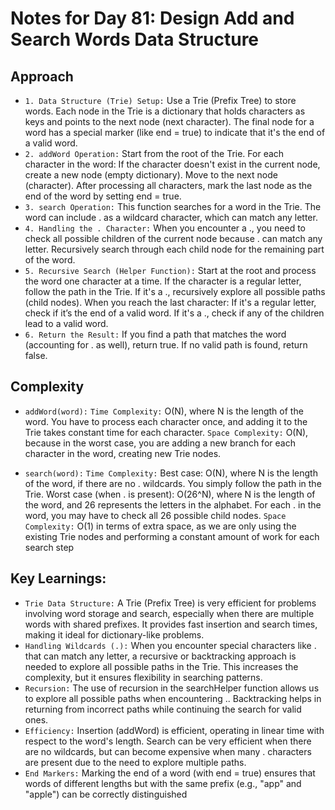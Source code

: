 # Notes for Day 81: Design Add and Search Words Data Structure

## Approach

- `1. Data Structure (Trie) Setup:` Use a Trie (Prefix Tree) to store words.
  Each node in the Trie is a dictionary that holds characters as keys and points to the next node (next character).
  The final node for a word has a special marker (like end = true) to indicate that it's the end of a valid word.
- `2. addWord Operation:` Start from the root of the Trie.
  For each character in the word:
  If the character doesn't exist in the current node, create a new node (empty dictionary).
  Move to the next node (character).
  After processing all characters, mark the last node as the end of the word by setting end = true.
- `3. search Operation:` This function searches for a word in the Trie.
  The word can include . as a wildcard character, which can match any letter.
- `4. Handling the . Character:` When you encounter a ., you need to check all possible children of the current node because . can match any letter.
  Recursively search through each child node for the remaining part of the word.
- `5. Recursive Search (Helper Function):` Start at the root and process the word one character at a time.
  If the character is a regular letter, follow the path in the Trie.
  If it's a ., recursively explore all possible paths (child nodes).
  When you reach the last character:
  If it's a regular letter, check if it’s the end of a valid word.
  If it's a ., check if any of the children lead to a valid word.
- `6. Return the Result:` If you find a path that matches the word (accounting for . as well), return true.
  If no valid path is found, return false.

## Complexity

- `addWord(word):`
  `Time Complexity:` O(N), where N is the length of the word. You have to process each character once, and adding it to the Trie takes constant time for each character.
  `Space Complexity:` O(N), because in the worst case, you are adding a new branch for each character in the word, creating new Trie nodes.

- `search(word):`
  `Time Complexity:`
  Best case: O(N), where N is the length of the word, if there are no . wildcards. You simply follow the path in the Trie.
  Worst case (when . is present): O(26^N), where N is the length of the word, and 26 represents the letters in the alphabet. For each . in the word, you may have to check all 26 possible child nodes.
  `Space Complexity:` O(1) in terms of extra space, as we are only using the existing Trie nodes and performing a constant amount of work for each search step

## Key Learnings:

- `Trie Data Structure:` A Trie (Prefix Tree) is very efficient for problems involving word storage and search, especially when there are multiple words with shared prefixes.
  It provides fast insertion and search times, making it ideal for dictionary-like problems.
- `Handling Wildcards (.):` When you encounter special characters like . that can match any letter, a recursive or backtracking approach is needed to explore all possible paths in the Trie.
  This increases the complexity, but it ensures flexibility in searching patterns.
- `Recursion:` The use of recursion in the searchHelper function allows us to explore all possible paths when encountering ..
  Backtracking helps in returning from incorrect paths while continuing the search for valid ones.
- `Efficiency:` Insertion (addWord) is efficient, operating in linear time with respect to the word's length.
  Search can be very efficient when there are no wildcards, but can become expensive when many . characters are present due to the need to explore multiple paths.
- `End Markers:` Marking the end of a word (with end = true) ensures that words of different lengths but with the same prefix (e.g., "app" and "apple") can be correctly distinguished
